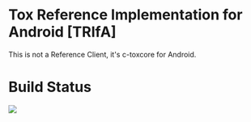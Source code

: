 # Tox Reference Implementation for Android [TRIfA]

This is not a Reference Client, it's c-toxcore for Android.

Build Status
=

[![](https://jitpack.io/v/zoff99/pkgs_ToxAndroidRefImpl.svg)](https://jitpack.io/#zoff99/pkgs_ToxAndroidRefImpl)

